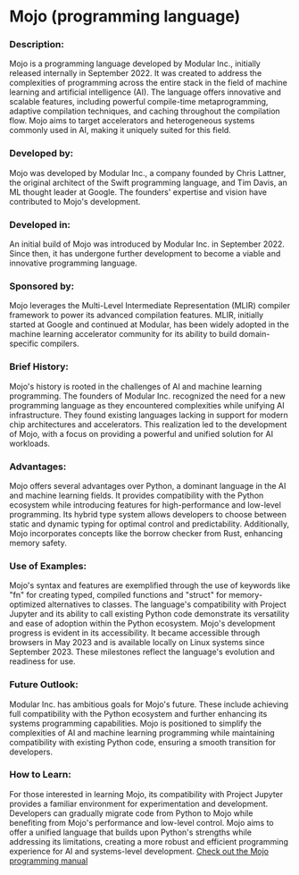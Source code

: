 # Mojo (programming language)


### Description:

Mojo is a programming language developed by Modular Inc., initially released internally in September 2022. It was created to address the complexities of programming across the entire stack in the field of machine learning and artificial intelligence (AI). The language offers innovative and scalable features, including powerful compile-time metaprogramming, adaptive compilation techniques, and caching throughout the compilation flow. Mojo aims to target accelerators and heterogeneous systems commonly used in AI, making it uniquely suited for this field.

### Developed by:

Mojo was developed by Modular Inc., a company founded by Chris Lattner, the original architect of the Swift programming language, and Tim Davis, an ML thought leader at Google. The founders' expertise and vision have contributed to Mojo's development.

### Developed in:

An initial build of Mojo was introduced by Modular Inc. in September 2022. Since then, it has undergone further development to become a viable and innovative programming language.

### Sponsored by:

Mojo leverages the Multi-Level Intermediate Representation (MLIR) compiler framework to power its advanced compilation features. MLIR, initially started at Google and continued at Modular, has been widely adopted in the machine learning accelerator community for its ability to build domain-specific compilers.

### Brief History:

Mojo's history is rooted in the challenges of AI and machine learning programming. The founders of Modular Inc. recognized the need for a new programming language as they encountered complexities while unifying AI infrastructure. They found existing languages lacking in support for modern chip architectures and accelerators. This realization led to the development of Mojo, with a focus on providing a powerful and unified solution for AI workloads.

### Advantages:

Mojo offers several advantages over Python, a dominant language in the AI and machine learning fields. It provides compatibility with the Python ecosystem while introducing features for high-performance and low-level programming. Its hybrid type system allows developers to choose between static and dynamic typing for optimal control and predictability. Additionally, Mojo incorporates concepts like the borrow checker from Rust, enhancing memory safety.

### Use of Examples:

Mojo's syntax and features are exemplified through the use of keywords like "fn" for creating typed, compiled functions and "struct" for memory-optimized alternatives to classes. The language's compatibility with Project Jupyter and its ability to call existing Python code demonstrate its versatility and ease of adoption within the Python ecosystem.
Mojo's development progress is evident in its accessibility. It became accessible through browsers in May 2023 and is available locally on Linux systems since September 2023. These milestones reflect the language's evolution and readiness for use.

### Future Outlook:

Modular Inc. has ambitious goals for Mojo's future. These include achieving full compatibility with the Python ecosystem and further enhancing its systems programming capabilities. Mojo is positioned to simplify the complexities of AI and machine learning programming while maintaining compatibility with existing Python code, ensuring a smooth transition for developers.

### How to Learn:

For those interested in learning Mojo, its compatibility with Project Jupyter provides a familiar environment for experimentation and development. Developers can gradually migrate code from Python to Mojo while benefiting from Mojo's performance and low-level control. Mojo aims to offer a unified language that builds upon Python's strengths while addressing its limitations, creating a more robust and efficient programming experience for AI and systems-level development.
[Check out the Mojo programming manual](https://docs.modular.com/mojo/programming-manual.html)
